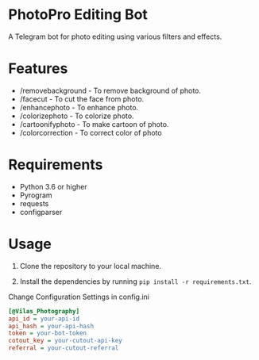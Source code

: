 # PhotoPro Editing Bot
A Telegram bot for photo editing using various filters and effects.

# Features

- /removebackground - To remove background of photo.
- /facecut - To cut the face from photo.
- /enhancephoto - To enhance photo.
- /colorizephoto - To colorize photo.
- /cartoonifyphoto - To make cartoon of photo.
- /colorcorrection - To correct color of photo

# Requirements

- Python 3.6 or higher
- Pyrogram
- requests
- configparser

# Usage

1. Clone the repository to your local machine. 

2. Install the dependencies by running `pip install -r requirements.txt`.

Change Configuration Settings in config.ini
```ini
[@Vilas_Photography]
api_id = your-api-id
api_hash = your-api-hash
token = your-bot-token
cotout_key = your-cutout-api-key
referral = your-cutout-referral
